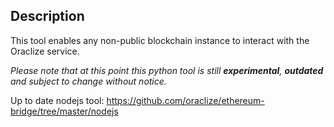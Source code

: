 ## Description
This tool enables any non-public blockchain instance to interact with the Oraclize service.

_Please note that at this point this python tool is still **experimental**, **outdated** and subject to change without notice._

Up to date nodejs tool: https://github.com/oraclize/ethereum-bridge/tree/master/nodejs
